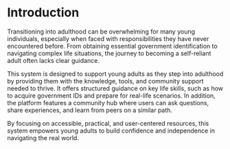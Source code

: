 # Introduction
Transitioning into adulthood can be overwhelming for many young individuals, especially when faced with responsibilities they have never encountered before. From obtaining essential government identification to navigating complex life situations, the journey to becoming a self-reliant adult often lacks clear guidance.

This system is designed to support young adults as they step into adulthood by providing them with the knowledge, tools, and community support needed to thrive. It offers structured guidance on key life skills, such as how to acquire government IDs and prepare for real-life scenarios. In addition, the platform features a community hub where users can ask questions, share experiences, and learn from peers on a similar path.

By focusing on accessible, practical, and user-centered resources, this system empowers young adults to build confidence and independence in navigating the real world.

